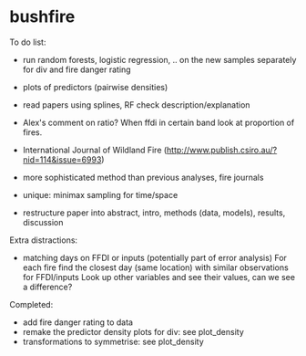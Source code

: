 # bushfire

To do list:
- run random forests, logistic regression, .. on the new samples separately for div and fire danger rating
- plots of predictors (pairwise densities)
- read papers using splines, RF check description/explanation 
- Alex's comment on ratio? When ffdi in certain band look at proportion of fires. 

- International Journal of Wildland Fire (http://www.publish.csiro.au/?nid=114&issue=6993)
- more sophisticated method than previous analyses, fire journals
- unique: minimax sampling for time/space
- restructure paper into abstract, intro, methods (data, models), results, discussion

Extra distractions:
- matching days on FFDI or inputs (potentially part of error analysis)
    For each fire find the closest day (same location) with similar observations for FFDI/inputs
    Look up other variables and see their values, can we see a difference?

Completed:
- add fire danger rating to data
- remake the predictor density plots for div: see plot_density
- transformations to symmetrise: see plot_density